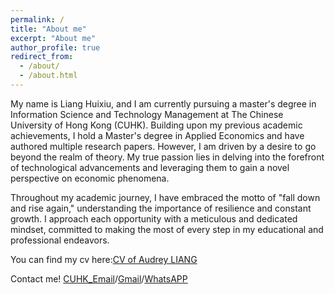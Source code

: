 ```yaml
---
permalink: /
title: "About me"
excerpt: "About me"
author_profile: true
redirect_from: 
  - /about/
  - /about.html
---
```

My name is Liang Huixiu, and I am currently pursuing a master's degree in Information Science and Technology Management at The Chinese University of Hong Kong (CUHK). Building upon my previous academic achievements, I hold a Master's degree in Applied Economics and have authored multiple research papers. However, I am driven by a desire to go beyond the realm of theory. My true passion lies in delving into the forefront of technological advancements and leveraging them to gain a novel perspective on economic phenomena. 

Throughout my academic journey, I have embraced the motto of "fall down and rise again," understanding the importance of resilience and constant growth. I approach each opportunity with a meticulous and dedicated mindset, committed to making the most of every step in my educational and professional endeavors.

You can find my cv here:[CV of Audrey LIANG](../assets/CV_LIANGHuixiu.pdf)

Contact me! [CUHK_Email](mailto:1155201557@link.cuhk.edu.hk)/[Gmail](mailto:auderyliang98@gmail.com)/[WhatsAPP](../images/whats.jpg)
